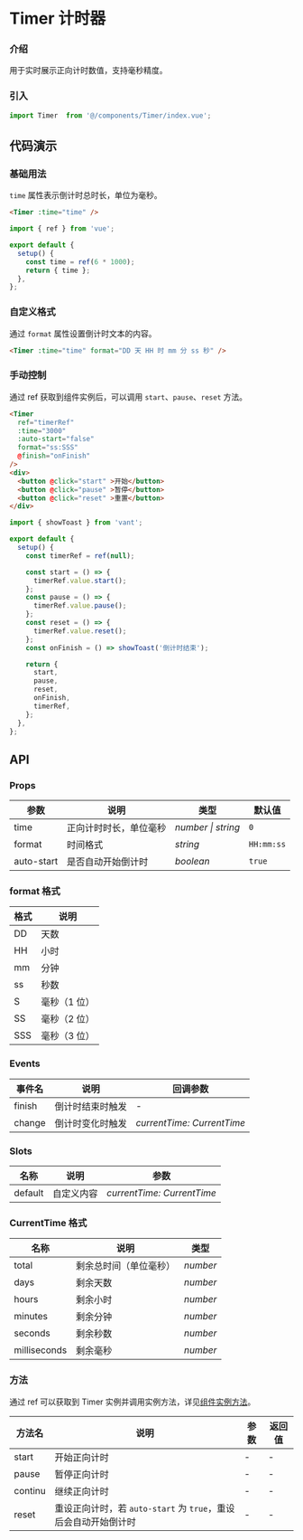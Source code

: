 # Timer 计时器

### 介绍

用于实时展示正向计时数值，支持毫秒精度。

### 引入

```js
import Timer  from '@/components/Timer/index.vue';
```

## 代码演示

### 基础用法

`time` 属性表示倒计时总时长，单位为毫秒。

```html
<Timer :time="time" />
```

```js
import { ref } from 'vue';

export default {
  setup() {
    const time = ref(6 * 1000);
    return { time };
  },
};
```

### 自定义格式

通过 `format` 属性设置倒计时文本的内容。

```html
<Timer :time="time" format="DD 天 HH 时 mm 分 ss 秒" />
```



### 手动控制

通过 ref 获取到组件实例后，可以调用 `start`、`pause`、`reset` 方法。

```html
<Timer
  ref="timerRef"
  :time="3000"
  :auto-start="false"
  format="ss:SSS"
  @finish="onFinish"
/>
<div>
  <button @click="start" >开始</button>
  <button @click="pause" >暂停</button>
  <button @click="reset" >重置</button>
</div>
```

```js
import { showToast } from 'vant';

export default {
  setup() {
    const timerRef = ref(null);

    const start = () => {
      timerRef.value.start();
    };
    const pause = () => {
      timerRef.value.pause();
    };
    const reset = () => {
      timerRef.value.reset();
    };
    const onFinish = () => showToast('倒计时结束');

    return {
      start,
      pause,
      reset,
      onFinish,
      timerRef,
    };
  },
};
```

## API

### Props

| 参数        | 说明                   | 类型               | 默认值     |
| ----------- | ---------------------- | ------------------ | ---------- |
| time        | 正向计时时长，单位毫秒 | _number \| string_ | `0`        |
| format      | 时间格式               | _string_           | `HH:mm:ss` |
| auto-start  | 是否自动开始倒计时     | _boolean_          | `true`     |

### format 格式

| 格式 | 说明         |
| ---- | ------------ |
| DD   | 天数         |
| HH   | 小时         |
| mm   | 分钟         |
| ss   | 秒数         |
| S    | 毫秒（1 位） |
| SS   | 毫秒（2 位） |
| SSS  | 毫秒（3 位） |

### Events

| 事件名 | 说明             | 回调参数                   |
| ------ | ---------------- | -------------------------- |
| finish | 倒计时结束时触发 | -                          |
| change | 倒计时变化时触发 | _currentTime: CurrentTime_ |

### Slots

| 名称    | 说明       | 参数                       |
| ------- | ---------- | -------------------------- |
| default | 自定义内容 | _currentTime: CurrentTime_ |

### CurrentTime 格式

| 名称         | 说明                   | 类型     |
| ------------ | ---------------------- | -------- |
| total        | 剩余总时间（单位毫秒） | _number_ |
| days         | 剩余天数               | _number_ |
| hours        | 剩余小时               | _number_ |
| minutes      | 剩余分钟               | _number_ |
| seconds      | 剩余秒数               | _number_ |
| milliseconds | 剩余毫秒               | _number_ |

### 方法

通过 ref 可以获取到 Timer 实例并调用实例方法，详见[组件实例方法](#/zh-CN/advanced-usage#zu-jian-shi-li-fang-fa)。

| 方法名 | 说明 | 参数 | 返回值 |
| --- | --- | --- | --- |
| start | 开始正向计时 | - | - |
| pause | 暂停正向计时 | - | - |
| continu | 继续正向计时 | - | - |
| reset | 重设正向计时，若 `auto-start` 为 `true`，重设后会自动开始倒计时 | - | - |


